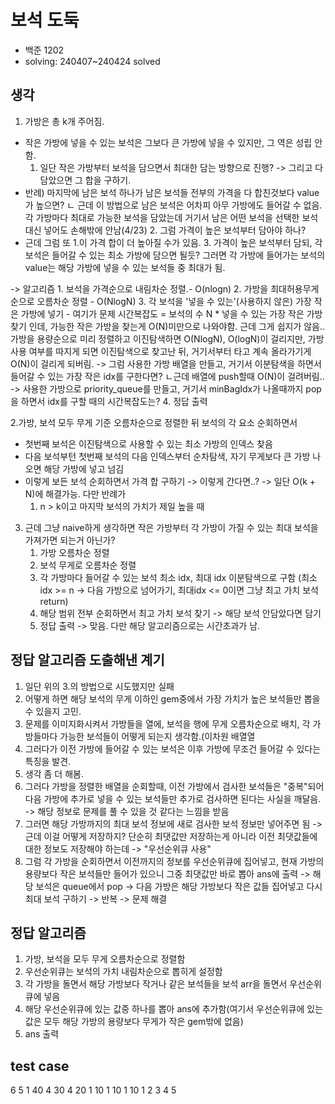 # 보석 도둑
- 백준 1202
- solving: 240407~240424 solved

## 생각
1. 가방은 총 k개 주어짐.
- 작은 가방에 넣을 수 있는 보석은 그보다 큰 가방에 넣을 수 있지만, 그 역은 성립 안 함.
    1. 일단 작은 가방부터 보석을 담으면서 최대한 담는 방향으로 진행? -> 그리고 다 담았으면 그 합을 구하기.
- 반례) 마지막에 남은 보석 하나가 남은 보석들 전부의 가격을 다 합친것보다 value가 높으면?
    ㄴ 근데 이 방법으로 남은 보석은 어차피 아무 가방에도 들어갈 수 없음. 각 가방마다 최대로 가능한 보석을 담았는데 거기서 남은 어떤 보석을 선택한 보석 대신 넣어도 손해밖에 안남(4/23)
    2. 그럼 가격이 높은 보석부터 담아야 하나?
- 근데 그럼 또 1.이 가격 합이 더 높아질 수가 있음.
    3. 가격이 높은 보석부터 담되, 각 보석은 들어갈 수 있는 최소 가방에 담으면 될듯? 그러면 각 가방에 들어가는 보석의 value는 해당 가방에 넣을 수 있는 보석들 중 최대가 됨.

-> 알고리즘
    1. 보석을 가격순으로 내림차순 정렬.- O(nlogn)
    2. 가방을 최대허용무게순으로 오름차순 정렬 - O(NlogN)
    3. 각 보석을 '넣을 수 있는'(사용하지 않은) 가장 작은 가방에 넣기
    - 여기가 문제
    시간복잡도 = 보석의 수 N * 넣을 수 있는 가장 작은 가방 찾기 인데,
    가능한 작은 가방을 찾는게 O(N)미만으로 나와야함. 근데 그게 쉽지가 않음..
    가방을 용량순으로 미리 정렬하고 이진탐색하면 O(NlogN), O(logN)이 걸리지만, 가방 사용 여부를 따지게 되면 이진탐색으로 찾고난 뒤, 거기서부터 타고 계속 올라가기게 O(N)이 걸리게 되버림.
    -> 그럼 사용한 가방 배열을 만들고, 거기서 이분탐색을 하면서 들어갈 수 있는 가장 작은 idx를 구한다면?
    ㄴ근데 배열에 push할때 O(N)이 걸려버림..
    -> 사용한 가방으로 priority_queue를 만들고, 거기서 minBagIdx가 나올때까지 pop을 하면서 idx를 구할 때의 시간복잡도는?
    4. 정답 출력

2.가방, 보석 모두 무게 기준 오름차순으로 정렬한 뒤
보석의 각 요소 순회하면서
- 첫번째 보석은 이진탐색으로 사용할 수 있는 최소 가방의 인덱스 찾음
- 다음 보석부턴 첫번째 보석의 다음 인덱스부터 순차탐색, 자기 무게보다 큰 가방 나오면 해당 가방에 넣고 넘김
- 이렇게 보든 보석 순회하면서 가격 합 구하기
-> 이렇게 간다면..?
-> 일단 O(k + N)에 해결가능. 
다만 반례가 
    1. n > k이고 마지막 보석의 가치가 제일 높을 때

3. 근데 그냥 naive하게 생각하면 작은 가방부터 각 가방이 가질 수 있는 최대 보석을 가져가면 되는거 아닌가?
    1. 가방 오름차순 정렬
    2. 보석 무게로 오름차순 정렬
    3. 각 가방마다 들어갈 수 있는 보석 최소 idx, 최대 idx 이분탐색으로 구함 (최소idx >= n -> 다음 가방으로 넘어가기, 최대idx <= 0이면 그냥 최고 가치 보석 return)
    4. 해당 범위 전부 순회하면서 최고 가치 보석 찾기 -> 해당 보석 안담았다면 담기
    5. 정답 출력
    -> 맞음. 다만 해당 알고리즘으로는 시간초과가 남.

## 정답 알고리즘 도출해낸 계기
1. 일단 위의 3.의 방법으로 시도했지만 실패
2. 어떻게 하면 해당 보석의 무게 이하인 gem중에서 가장 가치가 높은 보석들만 뽑을 수 있을지 고민.
3. 문제를 이미지화시켜서 가방들을 열에, 보석을 행에 무게 오름차순으로 배치, 각 가방들마다 가능한 보석들이 어떻게 되는지 생각함.(이차원 배열열
4. 그러다가 이전 가방에 들어갈 수 있는 보석은 이후 가방에 무조건 들어갈 수 있다는 특징을 발견.
5. 생각 좀 더 해봄.
6. 그러다 가방을 정렬한 배열을 순회할때, 이전 가방에서 검사한 보석들은 "중복"되어 다음 가방에 추가로 넣을 수 있는 보석들만 추가로 검사하면 된다는 사실을 깨달음. -> 해당 정보로 문제를 풀 수 있을 것 같다는 느낌을 받음
7. 그러면 해당 가방까지의 최대 보석 정보에 새로 검사한 보석 정보만 넣어주면 됨 -> 근데 이걸 어떻게 저장하지? 단순히 최댓값만 저장하는게 아니라 이전 최댓값들에 대한 정보도 저장해야 하는데 -> "우선순위큐 사용"
8. 그럼 각 가방을 순회하면서 이전까지의 정보를 우선순위큐에 집어넣고, 현재 가방의 용량보다 작은 보석들만 들어가 있으니 그중 최댓값만 바로 뽑아 ans에 출력 -> 해당 보석은 queue에서 pop -> 다음 가방은 해당 가방보다 작은 값들 집어넣고 다시 최대 보석 구하기 -> 반복 -> 문제 해결

## 정답 알고리즘
1. 가방, 보석을 모두 무게 오름차순으로 정렬함
2. 우선순위큐는 보석의 가치 내림차순으로 뽑히게 설정함
3. 각 가방을 돌면서 해당 가방보다 작거나 같은 보석들을 보석 arr을 돌면서 우선순위큐에 넣음
4. 해당 우선순위큐에 있는 값중 하나를 뽑아 ans에 추가함(여기서 우선순위큐에 있는 값은 모두 해당 가방의 용량보다 무게가 작은 gem밖에 없음)
5. ans 출력


## test case

6 5
1 40
4 30
4 20
1 10
1 10
1 10
1
2
3
4
5